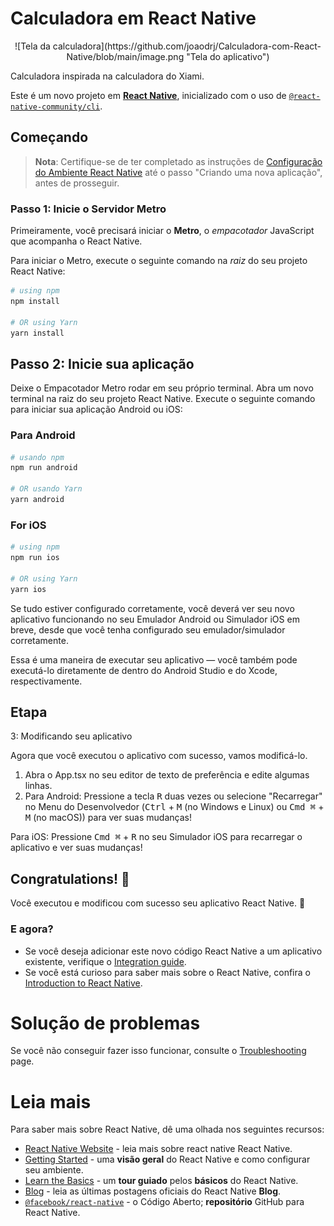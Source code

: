 # Calculadora em React Native
<p align="center">
![Tela da calculadora](https://github.com/joaodrj/Calculadora-com-React-Native/blob/main/image.png "Tela do aplicativo")
</p>

Calculadora inspirada na calculadora do Xiami.

Este é um novo projeto em [**React Native**](https://reactnative.dev), inicializado com o uso de [`@react-native-community/cli`](https://github.com/react-native-community/cli).

## Começando

> **Nota**: Certifique-se de ter completado as instruções de [Configuração do Ambiente React Native](https://reactnative.dev/docs/environment-setup) até o passo "Criando uma nova aplicação", antes de prosseguir.

### Passo 1: Inicie o Servidor Metro

Primeiramente, você precisará iniciar o **Metro**, o _empacotador_ JavaScript que acompanha o React Native.

Para iniciar o Metro, execute o seguinte comando na _raiz_ do seu projeto React Native:


```bash
# using npm
npm install

# OR using Yarn
yarn install
```

## Passo 2: Inicie sua aplicação


Deixe o Empacotador Metro rodar em seu próprio terminal. Abra um novo terminal na raiz do seu projeto React Native. Execute o seguinte comando para iniciar sua aplicação Android ou iOS:

### Para Android

```bash
# usando npm
npm run android

# OR usando Yarn
yarn android
```

### For iOS

```bash
# using npm
npm run ios

# OR using Yarn
yarn ios
```

Se tudo estiver configurado corretamente, você deverá ver seu novo aplicativo funcionando no seu Emulador Android ou Simulador iOS em breve, desde que você tenha configurado seu emulador/simulador corretamente.

Essa é uma maneira de executar seu aplicativo — você também pode executá-lo diretamente de dentro do Android Studio e do Xcode, respectivamente.

## Etapa
3: Modificando seu aplicativo

Agora que você executou o aplicativo com sucesso, vamos modificá-lo.

1. Abra o App.tsx no seu editor de texto de preferência e edite algumas linhas.
2. Para Android: Pressione a tecla <kbd>R</kbd> duas vezes ou selecione "Recarregar" no Menu do Desenvolvedor (<kbd>Ctrl</kbd> + <kbd>M</kbd> (no Windows e Linux) ou <kbd>Cmd ⌘</kbd> + <kbd>M</kbd> (no macOS)) para ver suas mudanças!

Para iOS: Pressione <kbd>Cmd ⌘</kbd> + <kbd>R</kbd> no seu Simulador iOS para recarregar o aplicativo e ver suas mudanças!

## Congratulations! :tada:

Você executou e modificou com sucesso seu aplicativo React Native.  :partying_face:

### E agora?

- Se você deseja adicionar este novo código React Native a um aplicativo existente, verifique o [Integration guide](https://reactnative.dev/docs/integration-with-existing-apps).
- Se você está curioso para saber mais sobre o React Native, confira o [Introduction to React Native](https://reactnative.dev/docs/getting-started).

# Solução de problemas

Se você não conseguir fazer isso funcionar, consulte o [Troubleshooting](https://reactnative.dev/docs/troubleshooting) page.

# Leia mais

Para saber mais sobre React Native, dê uma olhada nos seguintes recursos:

- [React Native Website](https://reactnative.dev) - leia mais sobre react native React Native.
- [Getting Started](https://reactnative.dev/docs/environment-setup) - uma **visão geral** do React Native e como configurar seu ambiente.
- [Learn the Basics](https://reactnative.dev/docs/getting-started) - um **tour guiado** pelos **básicos** do React Native.
- [Blog](https://reactnative.dev/blog) - leia as últimas postagens oficiais do React Native **Blog**.
- [`@facebook/react-native`](https://github.com/facebook/react-native) - o Código Aberto; **repositório** GitHub para React Native.
